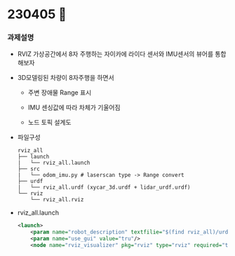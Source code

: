 # 230405 🌳

### 과제설명

- RVIZ 가상공간에서 8자 주행하는 자이카에 라이다 센서와 IMU센서의 뷰어를 통합해보자
- 3D모델링된 차량이 8자주행을 하면서
    - 주변 장애물 Range 표시
    - IMU 센싱값에 따라 차체가 기울어짐
        
    - 노드 토픽 설계도
    
- 파일구성
    
    ```
    rviz_all
    ├── launch
    |   └── rviz_all.launch
    ├── src
    |   └── odom_imu.py # laserscan type -> Range convert
    ├── urdf
    |   └── rviz_all.urdf (xycar_3d.urdf + lidar_urdf.urdf)
    └── rviz
        └── rviz_all.rviz
    
    ```
    
- rviz_all.launch
    
    ```xml
    <launch>
    	<param name="robot_description" textfilie="$(find rviz_all)/urdf/rviz_all.urdf"/>
    	<param name="use_gui" value="tru"/>
    	<node name="rviz_visualizer" pkg="rviz" type="rviz" required="true" arg="-d $(find
    ```
